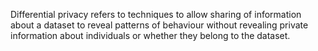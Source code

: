 Differential privacy refers to techniques to allow sharing of information about a dataset to reveal patterns
of behaviour without revealing private information about individuals or whether
they belong to the dataset.
